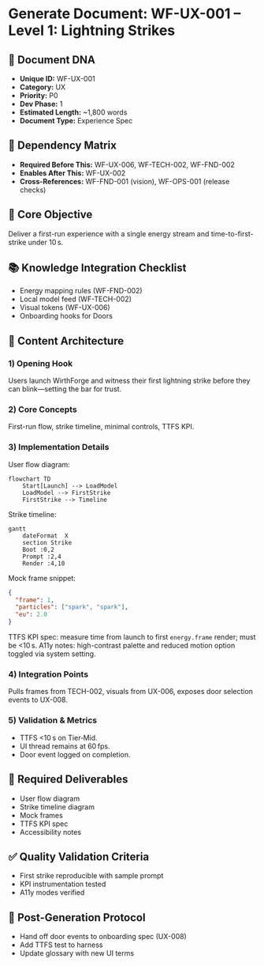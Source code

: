 # Generate Document: WF-UX-001 – Level 1: Lightning Strikes

## 🧬 Document DNA
* **Unique ID:** WF-UX-001
* **Category:** UX
* **Priority:** P0
* **Dev Phase:** 1
* **Estimated Length:** ~1,800 words
* **Document Type:** Experience Spec

## 🔗 Dependency Matrix
* **Required Before This:** WF-UX-006, WF-TECH-002, WF-FND-002
* **Enables After This:** WF-UX-002
* **Cross-References:** WF-FND-001 (vision), WF-OPS-001 (release checks)

## 🎯 Core Objective
Deliver a first-run experience with a single energy stream and time-to-first-strike under 10 s.

## 📚 Knowledge Integration Checklist
* Energy mapping rules (WF-FND-002)
* Local model feed (WF-TECH-002)
* Visual tokens (WF-UX-006)
* Onboarding hooks for Doors

## 📝 Content Architecture
### 1) Opening Hook
Users launch WirthForge and witness their first lightning strike before they can blink—setting the bar for trust.

### 2) Core Concepts
First-run flow, strike timeline, minimal controls, TTFS KPI.

### 3) Implementation Details
User flow diagram:
```mermaid
flowchart TD
    Start[Launch] --> LoadModel
    LoadModel --> FirstStrike
    FirstStrike --> Timeline
```
Strike timeline:
```mermaid
gantt
    dateFormat  X
    section Strike
    Boot :0,2
    Prompt :2,4
    Render :4,10
```
Mock frame snippet:
```json
{
  "frame": 1,
  "particles": ["spark", "spark"],
  "eu": 2.0
}
```
TTFS KPI spec: measure time from launch to first `energy.frame` render; must be <10 s.
A11y notes: high-contrast palette and reduced motion option toggled via system setting.

### 4) Integration Points
Pulls frames from TECH-002, visuals from UX-006, exposes door selection events to UX-008.

### 5) Validation & Metrics
* TTFS <10 s on Tier‑Mid.
* UI thread remains at 60 fps.
* Door event logged on completion.

## 🎨 Required Deliverables
* User flow diagram
* Strike timeline diagram
* Mock frames
* TTFS KPI spec
* Accessibility notes

## ✅ Quality Validation Criteria
* First strike reproducible with sample prompt
* KPI instrumentation tested
* A11y modes verified

## 🔄 Post-Generation Protocol
* Hand off door events to onboarding spec (UX-008)
* Add TTFS test to harness
* Update glossary with new UI terms
